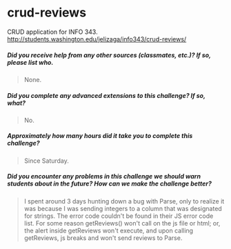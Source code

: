 # crud-reviews
CRUD application for INFO 343.
http://students.washington.edu/jelizaga/info343/crud-reviews/

##### Did you receive help from any other sources (classmates, etc.)? If so, please list who. #####
> None.
##### Did you complete any advanced extensions to this challenge? If so, what? #####
> No.
##### Approximately how many hours did it take you to complete this challenge? #####
> Since Saturday.
##### Did you encounter any problems in this challenge we should warn students about in the future? How can we make the challenge better? #####
> I spent around 3 days hunting down a bug with Parse, only to realize it was because I was sending
integers to a column that was designated for strings. The error code couldn't be found in their JS
error code list. For some reason getReviews() won't call on the js file or html; or, the alert inside
getReviews won't execute, and upon calling getReviews, js breaks and won't send reviews to Parse.